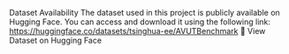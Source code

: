 Dataset Availability
The dataset used in this project is publicly available on Hugging Face. You can access and download it using the following link:
https://huggingface.co/datasets/tsinghua-ee/AVUTBenchmark
🤗 View Dataset on Hugging Face
